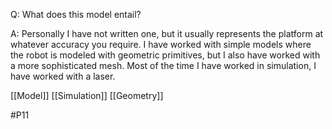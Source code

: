 Q: What does this model entail?

A: Personally I have not written one, but it usually represents the platform at whatever accuracy you require. I have worked with simple models where the robot is modeled with geometric primitives, but I also have worked with a more sophisticated mesh. Most of the time I have worked in simulation, I have worked with a laser.

[[Model]]
[[Simulation]]
[[Geometry]]

#P11 